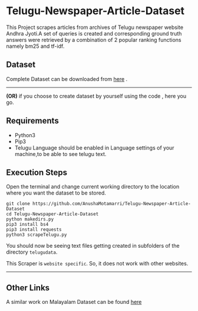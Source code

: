 # Telugu-Newspaper-Article-Dataset
This Project scrapes articles from archives of Telugu newspaper website Andhra Jyoti.A set of queries is created and corresponding ground truth answers were retrieved by a combination of 2 popular ranking functions namely bm25 and tf-idf.

## Dataset
Complete Dataset can be downloaded from [here](https://drive.google.com/file/d/1IbqM335M7imzG-2ZV0d8-JbRqCnyAii3/view?usp=sharing) .

---
**(OR)** if you choose to create dataset by yourself using the code , here you go.

## Requirements
* Python3
* Pip3 
* Telugu Language should be enabled in Language settings of your machine,to be able to see telugu text.

## Execution Steps
Open the terminal and change current working directory to the location where you want the dataset to be stored.
```
git clone https://github.com/AnushaMotamarri/Telugu-Newspaper-Article-Dataset
cd Telugu-Newspaper-Article-Dataset
python makedirs.py 
pip3 install bs4
pip3 install requests
python3 scrapeTelugu.py
```
You should now be seeing text files getting created in subfolders of the directory `telugudata`. 

This Scraper is `website specific`. So, it does not work with other websites. 

---

## Other Links
A similar work on Malayalam Dataset can be found [here](https://github.com/ABHISHEKVALSAN/Malayalam-Newspaper-Article-Dataset)
